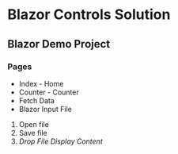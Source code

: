# Blazor Controls Solution
## Blazor Demo Project
### Pages
* Index - Home
* Counter - Counter
* Fetch Data
* Blazor Input File
1. Open file
2. Save file
3. *Drop File* _Display Content_